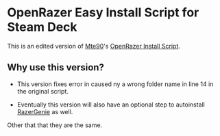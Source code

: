 # OpenRazer Easy Install Script for Steam Deck

This is an edited version of [Mte90](https://github.com/mte90)'s [OpenRazer Install Script](https://daniele.tech/2022/12/how-to-get-openrazer-working-easily-on-steam-deck/).

## Why use this version?

* This version fixes error in caused ny a wrong folder name in line 14 in the original script.

* Eventually this version will also have an optional step to autoinstall [RazerGenie](https://github.com/z3ntu/RazerGenie) as well.

Other that that they are the same.
